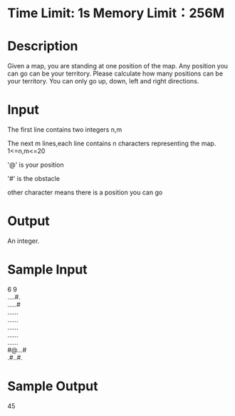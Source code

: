# Time Limit: 1s   Memory Limit：256M
# Description
Given a map, you are standing at one position of the map. Any position you can go can be your territory. Please calculate how many positions can be your territory. You can only go up, down, left and right directions.



# Input
The first line contains two integers n,m<br>

The next m lines,each line contains n characters representing the map. 1<=n,m<=20<br>

'@' is your position<br>

'#' is the obstacle<br>

other character means there is a position you can go<br>



# Output
An integer.



# Sample Input
6 9<br>
....#.<br>
.....#<br>
......<br>
......<br>
......<br>
......<br>
......<br>
#@...#<br>
.#..#.<br>


# Sample Output
45
